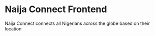 # Naija Connect Frontend

Naija Connect connects all Nigerians across the globe based on their location